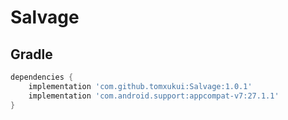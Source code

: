 # Salvage

## Gradle
```groovy
dependencies {
    implementation 'com.github.tomxukui:Salvage:1.0.1'
    implementation 'com.android.support:appcompat-v7:27.1.1'
}
```
